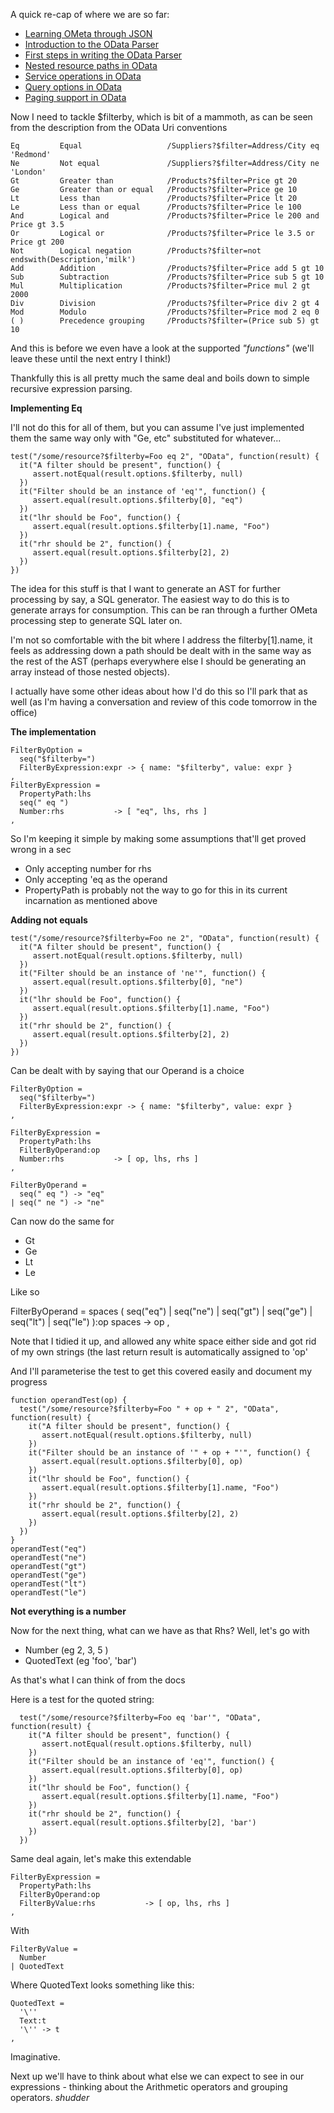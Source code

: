 A quick re-cap of where we are so far:

- [Learning OMeta through JSON](/entries/building-a-basic-json-parser-in-ometa.html)
- [Introduction to the OData Parser](/entries/building-an-odata-parser-in-ometa.html)
- [First steps in writing the OData Parser](/entries/writing-an-odata-parser---starting-at-the-beginning.html)
- [Nested resource paths in OData](/entries/parsing-odata---nested-resource-paths.html)
- [Service operations in OData](/entries/parsing-odata---service-operations.html)
- [Query options in OData](/entries/the-odata-parser---applying-modifiers-to-our-query.html)
- [Paging support in OData](/entries/paging-support-in-our-odata-parser.html)

Now I need to tackle $filterby, which is bit of a mammoth, as can be seen from the description from the OData Uri conventions

    Eq         Equal                   /Suppliers?$filter=Address/City eq 'Redmond'
    Ne         Not equal               /Suppliers?$filter=Address/City ne 'London'
    Gt         Greater than            /Products?$filter=Price gt 20
    Ge         Greater than or equal   /Products?$filter=Price ge 10
    Lt         Less than               /Products?$filter=Price lt 20
    Le         Less than or equal      /Products?$filter=Price le 100
    And        Logical and             /Products?$filter=Price le 200 and Price gt 3.5
    Or         Logical or              /Products?$filter=Price le 3.5 or Price gt 200
    Not        Logical negation        /Products?$filter=not endswith(Description,'milk')
    Add        Addition                /Products?$filter=Price add 5 gt 10
    Sub        Subtraction             /Products?$filter=Price sub 5 gt 10
    Mul        Multiplication          /Products?$filter=Price mul 2 gt 2000
    Div        Division                /Products?$filter=Price div 2 gt 4
    Mod        Modulo                  /Products?$filter=Price mod 2 eq 0
    ( )        Precedence grouping     /Products?$filter=(Price sub 5) gt 10

And this is before we even have a look at the supported *"functions"* (we'll leave these until the next entry I think!)

Thankfully this is all pretty much the same deal and boils down to simple recursive expression parsing. 

**Implementing Eq**

I'll not do this for all of them, but you can assume I've just implemented them the same way only with "Ge, etc" substituted for whatever...

    test("/some/resource?$filterby=Foo eq 2", "OData", function(result) {
      it("A filter should be present", function() {
         assert.notEqual(result.options.$filterby, null)
      })
      it("Filter should be an instance of 'eq'", function() {
         assert.equal(result.options.$filterby[0], "eq")
      })
      it("lhr should be Foo", function() {
         assert.equal(result.options.$filterby[1].name, "Foo")
      })
      it("rhr should be 2", function() {
         assert.equal(result.options.$filterby[2], 2)
      })
    })

The idea for this stuff is that I want to generate an AST for further processing by say, a SQL generator. The easiest way to do this is to generate arrays for consumption. This can be ran through a further OMeta processing step to generate SQL later on.

I'm not so comfortable with the bit where I address the filterby[1].name, it feels as addressing down a path should be dealt with in the same way as the rest of the AST (perhaps everywhere else I should be generating an array instead of those nested objects).

I actually have some other ideas about how I'd do this so I'll park that as well (as I'm having a conversation and review of this code tomorrow in the office)

**The implementation**

    FilterByOption = 
      seq("$filterby=")
      FilterByExpression:expr -> { name: "$filterby", value: expr }
    ,
    FilterByExpression =
      PropertyPath:lhs
      seq(" eq ")
      Number:rhs           -> [ "eq", lhs, rhs ]
    ,

So I'm keeping it simple by making some assumptions that'll get proved wrong in a sec

- Only accepting number for rhs
- Only accepting 'eq as the operand
- PropertyPath is probably not the way to go for this in its current incarnation as mentioned above


**Adding not equals**

    test("/some/resource?$filterby=Foo ne 2", "OData", function(result) {
      it("A filter should be present", function() {
         assert.notEqual(result.options.$filterby, null)
      })
      it("Filter should be an instance of 'ne'", function() {
         assert.equal(result.options.$filterby[0], "ne")
      })
      it("lhr should be Foo", function() {
         assert.equal(result.options.$filterby[1].name, "Foo")
      })
      it("rhr should be 2", function() {
         assert.equal(result.options.$filterby[2], 2)
      })
    })


Can be dealt with by saying that our Operand is a choice

    FilterByOption = 
      seq("$filterby=")
      FilterByExpression:expr -> { name: "$filterby", value: expr }
    ,

    FilterByExpression =
      PropertyPath:lhs
      FilterByOperand:op
      Number:rhs           -> [ op, lhs, rhs ]
    ,

    FilterByOperand =
      seq(" eq ") -> "eq"
    | seq(" ne ") -> "ne"


Can now do the same for 

- Gt
- Ge
- Lt
- Le

Like so

  FilterByOperand =
    spaces
    (
      seq("eq")
    | seq("ne")
    | seq("gt")
    | seq("ge")
    | seq("lt")
    | seq("le")
    ):op 
    spaces -> op
    ,


Note that I tidied it up, and allowed any white space either side and got rid of my own strings (the last return result is automatically assigned to 'op'

And I'll parameterise the test to get this covered easily and document my progress

    function operandTest(op) {
      test("/some/resource?$filterby=Foo " + op + " 2", "OData", function(result) {
        it("A filter should be present", function() {
           assert.notEqual(result.options.$filterby, null)
        })
        it("Filter should be an instance of '" + op + "'", function() {
           assert.equal(result.options.$filterby[0], op)
        })
        it("lhr should be Foo", function() {
           assert.equal(result.options.$filterby[1].name, "Foo")
        })
        it("rhr should be 2", function() {
           assert.equal(result.options.$filterby[2], 2)
        })
      })
    }
    operandTest("eq")
    operandTest("ne")
    operandTest("gt")
    operandTest("ge")
    operandTest("lt")
    operandTest("le")


**Not everything is a number**

Now for the next thing, what can we have as that Rhs? Well, let's go with

- Number (eg 2, 3, 5 )
- QuotedText (eg 'foo', 'bar')

As that's what I can think of from the docs

Here is a test for the quoted string:

      test("/some/resource?$filterby=Foo eq 'bar'", "OData", function(result) {
        it("A filter should be present", function() {
           assert.notEqual(result.options.$filterby, null)
        })
        it("Filter should be an instance of 'eq'", function() {
           assert.equal(result.options.$filterby[0], op)
        })
        it("lhr should be Foo", function() {
           assert.equal(result.options.$filterby[1].name, "Foo")
        })
        it("rhr should be 2", function() {
           assert.equal(result.options.$filterby[2], 'bar')
        })
      })

Same deal again, let's make this extendable

    FilterByExpression =
      PropertyPath:lhs
      FilterByOperand:op
      FilterByValue:rhs           -> [ op, lhs, rhs ]
    ,

With

    FilterByValue = 
      Number
    | QuotedText

Where QuotedText looks something like this:

    QuotedText =
      '\''
      Text:t 
      '\'' -> t
    ,

Imaginative.

Next up we'll have to think about what else we can expect to see in our expressions - thinking about the Arithmetic operators and grouping operators. *shudder*


